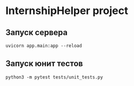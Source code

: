# InternshipHelper project

## Запуск сервера
``` 
uvicorn app.main:app --reload
```

## Запуск юнит тестов
``` 
python3 -m pytest tests/unit_tests.py
```
